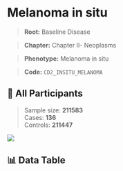 # Melanoma in situ

> **Root:** Baseline Disease  

> **Chapter:** Chapter II- Neoplasms  

> **Phenotype:** Melanoma in situ  

> **Code:** `CD2_INSITU_MELANOMA`

## 🧪 All Participants  
> Sample size: **211583**  
> Cases: **136**  
> Controls: **211447**
<img src="/Sensitive/Figures/ALL/Baseline/CD2_INSITU_MELANOMA.png"/>

## 📊 Data Table
<CsvTableMRF src="/Sensitive/Data/ALL/Baseline/LG_CD2_INSITU_MELANOMA.csv"/>

